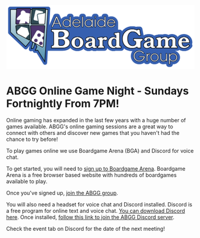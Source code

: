 ![ABGG Logo](ABGG_Logo.png)

# ABGG Online Game Night - Sundays Fortnightly From 7PM!

Online gaming has expanded in the last few years with a huge number of games available.
ABGG's online gaming sessions are a great way to connect with others and discover new games that you haven't had the chance to try before!

To play games online we use Boardgame Arena (BGA) and Discord for voice chat.

To get started, you will need to [sign up to Boardgame Arena](https://boardgamearena.com/). 
Boardgame Arena is a free browser based website with hundreds of boardgames available to play.

Once you've signed up, [join the ABGG group](https://boardgamearena.com/group?id=3460147).

You will also need a headset for voice chat and Discord installed.
Discord is a free program for online text and voice chat. [You can download Discord here](https://discord.com/).
Once installed, [follow this link to join the ABGG Discord server](https://discord.gg/KYXmAHGrBk?event=1341271196238614640).

Check the event tab on Discord for the date of the next meeting!
